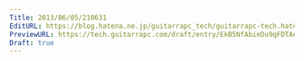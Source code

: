 ```yaml
---
Title: 2013/06/05/210631
EditURL: https://blog.hatena.ne.jp/guitarrapc_tech/guitarrapc-tech.hatenablog.com/atom/entry/6802418398340924510
PreviewURL: https://tech.guitarrapc.com/draft/entry/EkB5NfAbieDu9qFDTAerOT7R2Hk
Draft: true
---
```



